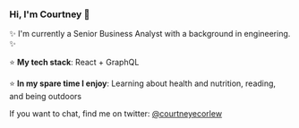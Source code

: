 ### Hi, I'm Courtney 👋

✨ I'm currently a Senior Business Analyst with a background in engineering. ✨

⭐️ **My tech stack**: React + GraphQL

⭐️ **In my spare time I enjoy**: Learning about health and nutrition, reading, and being outdoors

If you want to chat, find me on twitter: [@courtneyecorlew](https://twitter.com/courtneyecorlew)
